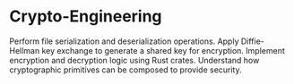 # Crypto-Engineering
Perform file serialization and deserialization operations. Apply Diffie-Hellman key exchange to generate a shared key for encryption. Implement encryption and decryption logic using Rust crates. Understand how cryptographic primitives can be composed to provide security.